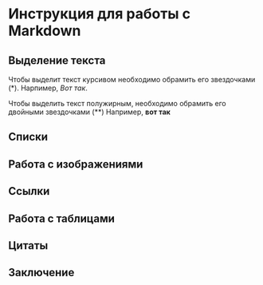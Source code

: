 # Инструкция для работы с Markdown

## Выделение текста

Чтобы выделит текст курсивом необходимо обрамить его звездочками (*). Нарпимер, *Вот так*.

Чтобы выделить текст полужирным, необходимо обрамить его двойными звездочками (**) Например, **вот так**

## Списки

## Работа с изображениями

## Ссылки

## Работа с таблицами

## Цитаты

## Заключение
